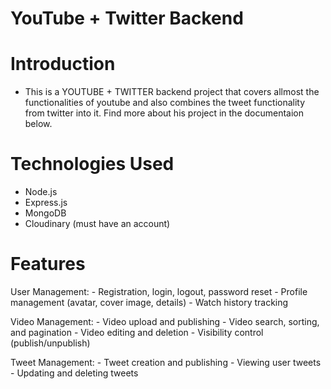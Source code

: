 # YouTube + Twitter Backend

# Introduction
  -  This is a YOUTUBE + TWITTER backend project that covers allmost the functionalities of youtube and also combines the tweet functionality from twitter into it. Find more about his project in the documentaion below.

# Technologies Used
  - Node.js
  - Express.js
  - MongoDB
  - Cloudinary (must have an account)  

# Features
  User Management:
    - Registration, login, logout, password reset
    - Profile management (avatar, cover image, details)
    - Watch history tracking

  Video Management:
    - Video upload and publishing
    - Video search, sorting, and pagination
    - Video editing and deletion
    - Visibility control (publish/unpublish) 
    
  Tweet Management:
    -   Tweet creation and publishing
    -   Viewing user tweets
    -   Updating and deleting tweets   